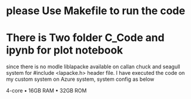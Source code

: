 # please Use Makefile to run the code
# There is Two folder C_Code and ipynb for plot notebook 

since there is no modle liblapacke available on callan chuck and seagull system for #include <lapacke.h> header file.
I have executed the code on my custom system on Azure system, system config as below

4-core • 16GB RAM • 32GB ROM 
